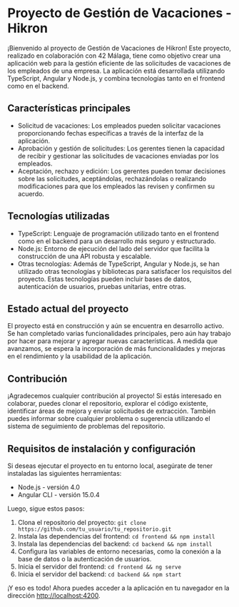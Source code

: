 # Proyecto de Gestión de Vacaciones - Hikron

¡Bienvenido al proyecto de Gestión de Vacaciones de Hikron! Este proyecto, realizado en colaboración con 42 Málaga, tiene como objetivo crear una aplicación web para la gestión eficiente de las solicitudes de vacaciones de los empleados de una empresa. La aplicación está desarrollada utilizando TypeScript, Angular y Node.js, y combina tecnologías tanto en el frontend como en el backend.

## Características principales

- Solicitud de vacaciones: Los empleados pueden solicitar vacaciones proporcionando fechas específicas a través de la interfaz de la aplicación.
- Aprobación y gestión de solicitudes: Los gerentes tienen la capacidad de recibir y gestionar las solicitudes de vacaciones enviadas por los empleados.
- Aceptación, rechazo y edición: Los gerentes pueden tomar decisiones sobre las solicitudes, aceptándolas, rechazándolas o realizando modificaciones para que los empleados las revisen y confirmen su acuerdo.

## Tecnologías utilizadas

- TypeScript: Lenguaje de programación utilizado tanto en el frontend como en el backend para un desarrollo más seguro y estructurado.
- Node.js: Entorno de ejecución del lado del servidor que facilita la construcción de una API robusta y escalable.
- Otras tecnologías: Además de TypeScript, Angular y Node.js, se han utilizado otras tecnologías y bibliotecas para satisfacer los requisitos del proyecto. Estas tecnologías pueden incluir bases de datos, autenticación de usuarios, pruebas unitarias, entre otras.

## Estado actual del proyecto

El proyecto está en construcción y aún se encuentra en desarrollo activo. Se han completado varias funcionalidades principales, pero aún hay trabajo por hacer para mejorar y agregar nuevas características. A medida que avanzamos, se espera la incorporación de más funcionalidades y mejoras en el rendimiento y la usabilidad de la aplicación.

## Contribución

¡Agradecemos cualquier contribución al proyecto! Si estás interesado en colaborar, puedes clonar el repositorio, explorar el código existente, identificar áreas de mejora y enviar solicitudes de extracción. También puedes informar sobre cualquier problema o sugerencia utilizando el sistema de seguimiento de problemas del repositorio.

## Requisitos de instalación y configuración

Si deseas ejecutar el proyecto en tu entorno local, asegúrate de tener instaladas las siguientes herramientas:

- Node.js - versión 4.0
- Angular CLI - versión 15.0.4

Luego, sigue estos pasos:

1. Clona el repositorio del proyecto: `git clone https://github.com/tu_usuario/tu_repositorio.git`
2. Instala las dependencias del frontend: `cd frontend && npm install`
3. Instala las dependencias del backend: `cd backend && npm install`
4. Configura las variables de entorno necesarias, como la conexión a la base de datos o la autenticación de usuarios.
5. Inicia el servidor del frontend: `cd frontend && ng serve`
6. Inicia el servidor del backend: `cd backend && npm start`

¡Y eso es todo! Ahora puedes acceder a la aplicación en tu navegador en la dirección [http://localhost:4200](http://localhost:4200).
